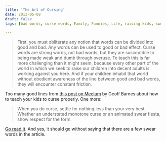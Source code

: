 ```yaml
---
title: 'The Art of Cursing'
date: 2013-05-08
draft: false
tags: [bad words, curse words, Family, Funnies, Life, raising kids, swear]

---
```


> First, you must obliterate any notion that words can be divided into good and bad. Any words can be used to good or bad effect. Curse words are strong words, not bad words, but they are susceptible to being made weak and dumb through overuse. To teach this is far more challenging than it might seem, because every other part of the world in which we seek to raise our children into decent adults is working against you here. And if your children inhabit that world without obedient awareness of the line between good and bad words, they will encounter constant friction.

Too many good lines from [this post on Medium](https://medium.com/the-kids-are-alright/98d54281c7b9) by Geoff Barnes about how to teach your kids to curse properly. One more:

> When you do curse, settle for nothing less than your very best. Whether an understated monotone curse or an animated swear fiesta, show respect for the form.

[Go read it](https://medium.com/the-kids-are-alright/98d54281c7b9). And yes, it should go without saying that there are a few swear words in the article.